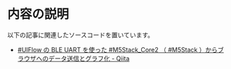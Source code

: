 # 内容の説明
以下の記事に関連したソースコードを置いています。

- [#UIFlow の BLE UART を使った #M5Stack_Core2 （ #M5Stack ）からブラウザへのデータ送信とグラフ化 - Qiita](https://qiita.com/youtoy/items/1bf6e9390b5dc5d2ba51)
